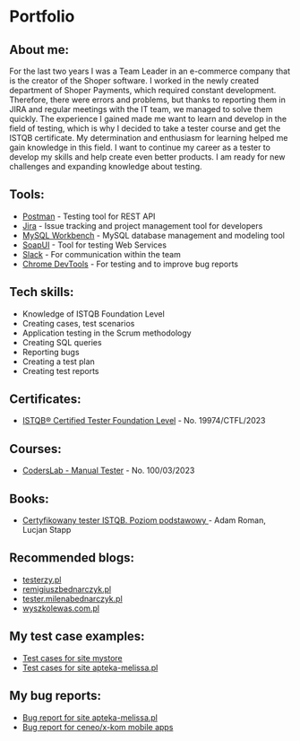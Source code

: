 # Portfolio

## About me:
For the last two years I was a Team Leader in an e-commerce company that is the creator of the Shoper software. I worked in the newly created department of Shoper Payments, which required constant development. Therefore, there were errors and problems, but thanks to reporting them in JIRA and regular meetings with the IT team, we managed to solve them quickly. The experience I gained made me want to learn and develop in the field of testing, which is why I decided to take a tester course and get the ISTQB certificate. My determination and enthusiasm for learning helped me gain knowledge in this field. I want to continue my career as a tester to develop my skills and help create even better products. I am ready for new challenges and expanding knowledge about testing.

## Tools:
* [Postman](https://www.postman.com/) - Testing tool for REST API
* [Jira](https://www.atlassian.com/pl/software/jira) - Issue tracking and project management tool for developers
* [MySQL Workbench](https://www.mysql.com/products/workbench/) - MySQL database management and modeling tool
* [SoapUI](https://www.soapui.org) - Tool for testing Web Services
* [Slack](https://slack.com) - For communication within the team
* [Chrome DevTools](https://developer.chrome.com/docs/devtools/) - For testing and to improve bug reports


## Tech skills:
* Knowledge of ISTQB Foundation Level 
* Creating cases, test scenarios
* Application testing in the Scrum methodology
* Creating SQL queries
* Reporting bugs
* Creating a test plan
* Creating test reports

## Certificates:
* [ISTQB® Certified Tester Foundation Level](https://drive.google.com/file/d/1K2yg2wxjDCP5_KK4J3xsJTBOGST75Nzd/view) - No. 19974/CTFL/2023

## Courses:
* [CodersLab - Manual Tester](https://drive.google.com/file/d/1sA42UluIkOugmWgBnayShytZQPgD6-Nr/view) - No. 100/03/2023

## Books:
* [Certyfikowany tester ISTQB. Poziom podstawowy ](https://helion.pl/ksiazki/certyfikowany-tester-istqb-poziom-podstawowy-adam-roman-lucjan-stapp,ctispv.htm#format/d) - Adam Roman, Lucjan Stapp

## Recommended blogs:
* [testerzy.pl](http://testerzy.pl)
* [remigiuszbednarczyk.pl](https://remigiuszbednarczyk.pl)
* [tester.milenabednarczyk.pl](https://tester.milenabednarczyk.pl)
* [wyszkolewas.com.pl](https://www.wyszkolewas.com.pl/blog/)

## My test case examples:
* [Test cases for site mystore](https://docs.google.com/spreadsheets/d/1JIH07fuCWdKLqlk0-SObWlQsnhVXQ297zoWMuOF-VUM/edit#gid=0)
* [Test cases for site apteka-melissa.pl](https://docs.google.com/spreadsheets/d/1hikpnxMj1eKlGxYkbhzUH1gnI6-nngO-Rd1sASgW7bE/edit#gid=0) 

## My bug reports:
* [Bug report for site apteka-melissa.pl](https://docs.google.com/spreadsheets/d/1O1XSTbtacDs0BPxA9XYmSVoXqkXXIxV723p6ude1Fdk/edit#gid=0)
* [Bug report for ceneo/x-kom mobile apps](https://docs.google.com/spreadsheets/d/1VvS068IYttY0ehToSI_dxzg7a1FliAePPk1a2ifFd1E/edit#gid=0) 
